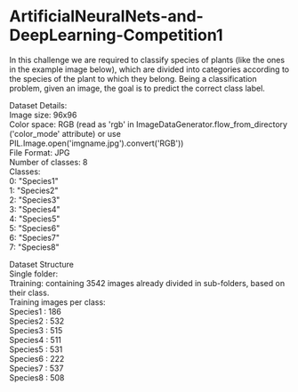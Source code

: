 # ArtificialNeuralNets-and-DeepLearning-Competition1

In this challenge we are required to classify species of plants (like the ones in the example image below), which are divided into categories according to the species of the plant to which they belong. Being a classification problem, given an image, the goal is to predict the correct class label. 

Dataset Details: \
Image size: 96x96 \
Color space: RGB (read as 'rgb' in ImageDataGenerator.flow_from_directory ('color_mode' attribute) or use PIL.Image.open('imgname.jpg').convert('RGB')) \
File Format: JPG \
Number of classes: 8 \
Classes: \
0: "Species1" \
1: "Species2" \
2: "Species3" \
3: "Species4" \
4: "Species5" \
5: "Species6" \
6: "Species7" \
7: "Species8" 


Dataset Structure \
Single folder: \
Ttraining: containing 3542 images already divided in sub-folders, based on their class. \
Training images per class: \
Species1 : 186 \
Species2 : 532 \
Species3 : 515 \
Species4 : 511 \
Species5 : 531 \
Species6 : 222 \
Species7 : 537 \
Species8 : 508 

